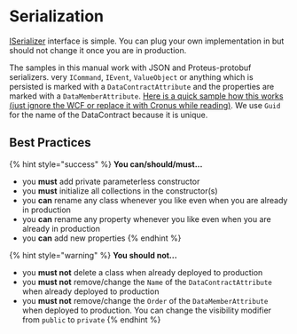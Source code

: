 # Serialization

[ISerializer](https://github.com/Elders/Cronus/blob/master/src/Elders.Cronus/Serializer/ISerializer.cs#L5-L9) interface is simple. You can plug your own implementation in but should not change it once you are in production.

 The samples in this manual work with JSON and Proteus-protobuf serializers. very `ICommand`, `IEvent`, `ValueObject` or anything which is persisted is marked with a `DataContractAttribute` and the properties are marked with a `DataMemberAttribute`. [Here is a quick sample how this works \(just ignore the WCF or replace it with Cronus while reading\)](https://msdn.microsoft.com/en-us/library/bb943471%28v=vs.110%29.aspx?f=255&MSPPError=-2147217396). We use `Guid` for the name of the DataContract because it is unique.

## Best Practices

{% hint style="success" %}
**You can/should/must...**

* you **must** add private parameterless constructor
* you **must** initialize all collections in the constructor\(s\)
* you **can** rename any class whenever you like even when you are already in production
* you **can** rename any property whenever you like even when you are already in production
* you **can** add new properties
{% endhint %}

{% hint style="warning" %}
**You should not...**

* you **must not** delete a class when already deployed to production
* you **must not** remove/change the `Name` of the `DataContractAttribute` when already deployed to production
* you **must not** remove/change the `Order` of the `DataMemberAttribute` when deployed to production. You can change the visibility modifier from `public` to `private`
{% endhint %}

